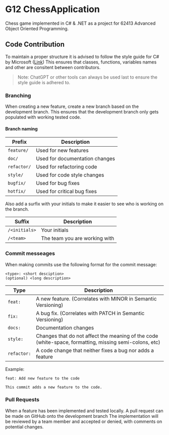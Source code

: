 # G12 ChessApplication

Chess game implemented in C# & .NET as a project for 62413 Advanced Object Oriented Programming.

## Code Contribution
To maintain a proper structure it is advised to follow the style guide for C# by Microsoft ([Link](https://learn.microsoft.com/en-us/dotnet/csharp/fundamentals/coding-style/coding-conventions))
This ensures that classes, functions, variables names and other are consitent between contributors.

> Note: ChatGPT or other tools can always be used last to ensure the style guide is adhered to.

### Branching
When creating a new feature, create a new branch based on the development branch. 
This ensures that the development branch only gets populated with working tested code.

#### Branch naming
| Prefix | Description |
|--------|-------------|
| `feature/` | Used for new features |
| `doc/` | Used for documentation changes |
| `refactor/` | Used for refactoring code |
| `style/` | Used for code style changes |
| `bugfix/` | Used for bug fixes |
| `hotfix/` | Used for critical bug fixes |

Also add a surfix with your initials to make it easier to see who is working on the branch.

| Suffix | Description |
|--------|-------------|
| `/<initials>` | Your initials |
| `/<team>` | The team you are working with |

### Commit messeages
When making commits use the following format for the commit message:
```plaintext
<type>: <short desciption>
(optional) <long description> 
```

| Type | Description |
|------|-------------|
| `feat:` | A new feature. (Correlates with MINOR in Semantic Versioning) |
| `fix:` | A bug fix. (Correlates with PATCH in Semantic Versioning)|
| `docs:` | Documentation changes |
| `style:` | Changes that do not affect the meaning of the code (white-space, formatting, missing semi-colons, etc) |
| `refactor:` | A code change that neither fixes a bug nor adds a feature |

Example:
```plaintext
feat: Add new feature to the code

This commit adds a new feature to the code. 
```

### Pull Requests
When a feature has been implemented and tested locally. A pull request can be made on GitHub onto the development branch
The implementation will be reviewed by a team member and accepted or denied, with comments on potential changes.
	
